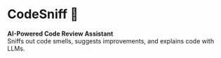 # CodeSniff 🐾

**AI-Powered Code Review Assistant**  
Sniffs out code smells, suggests improvements, and explains code with LLMs.
